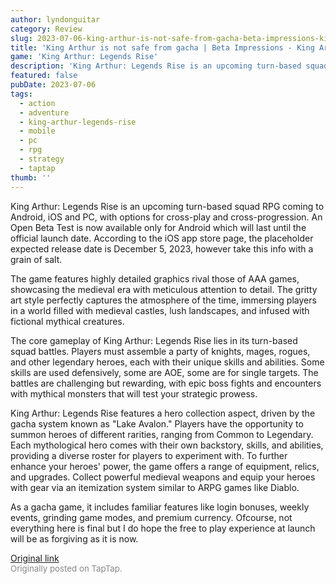 ```yaml
---
author: lyndonguitar
category: Review
slug: 2023-07-06-king-arthur-is-not-safe-from-gacha-beta-impressions-king-arthur-legends-rise
title: 'King Arthur is not safe from gacha | Beta Impressions - King Arthur: Legends Rise'
game: 'King Arthur: Legends Rise'
description: 'King Arthur: Legends Rise is an upcoming turn-based squad RPG coming to Android, iOS and PC, with options for cross-play and cross-progression. An Open Beta Test is now available only for Android which will last until the official launch date. According to the iOS app store page, the placeholder expected release date is December 5, 2023, however take this info with a grain of salt.'
featured: false
pubDate: 2023-07-06
tags:
  - action
  - adventure
  - king-arthur-legends-rise
  - mobile
  - pc
  - rpg
  - strategy
  - taptap
thumb: ''
---
```


King Arthur: Legends Rise is an upcoming turn-based squad RPG coming to Android, iOS and PC, with options for cross-play and cross-progression. An Open Beta Test is now available only for Android which will last until the official launch date. According to the iOS app store page, the placeholder expected release date is December 5, 2023, however take this info with a grain of salt.

The game features highly detailed graphics rival those of AAA games, showcasing the medieval era with meticulous attention to detail. The gritty art style perfectly captures the atmosphere of the time, immersing players in a world filled with medieval castles, lush landscapes, and infused with fictional mythical creatures.

The core gameplay of King Arthur: Legends Rise lies in its turn-based squad battles. Players must assemble a party of knights, mages, rogues, and other legendary heroes, each with their unique skills and abilities. Some skills are used defensively, some are AOE, some are for single targets. The battles are challenging but rewarding, with epic boss fights and encounters with mythical monsters that will test your strategic prowess.

King Arthur: Legends Rise features a hero collection aspect, driven by the gacha system known as "Lake Avalon." Players have the opportunity to summon heroes of different rarities, ranging from Common to Legendary. Each mythological hero comes with their own backstory, skills, and abilities, providing a diverse roster for players to experiment with.  To further enhance your heroes' power, the game offers a range of equipment, relics, and upgrades. Collect powerful medieval weapons and equip your heroes with gear via an itemization system similar to ARPG games like Diablo.

As a gacha game, it includes familiar features like login bonuses, weekly events, grinding game modes, and premium currency. Ofcourse, not everything here is final but I do hope the free to play experience at launch will be as forgiving as it is now.

[Original link](https://m.taptap.io/post/5960788?share_id=50299e9d558b&utm_medium=share&utm_source=discord)<br><span style="font-size: 0.95em; color: #888;">Originally posted on TapTap.</span>